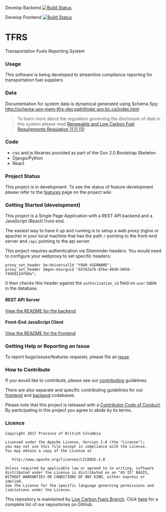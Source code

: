 
Develop Backend [![Build Status](https://jenkins-mem-tfrs-tools.pathfinder.gov.bc.ca/buildStatus/icon?job=mem-tfrs-tools-develop-tfrs-pipeline)](https://jenkins-mem-tfrs-tools.pathfinder.gov.bc.ca/me/my-views/view/all/job/mem-tfrs-tools-develop-tfrs-pipeline/)

Develop Frontend [![Build Status](https://jenkins-mem-tfrs-tools.pathfinder.gov.bc.ca/buildStatus/icon?job=mem-tfrs-tools-develop-client-pipeline)](https://jenkins-mem-tfrs-tools.pathfinder.gov.bc.ca/job/mem-tfrs-tools-develop-client-pipeline)

# TFRS
Transportation Fuels Reporting System

### Usage
This software is being developed to streamline compliance reporting for transportation fuel suppliers  

### Data
Documentation for system data is dynamical generated using Schema Spy:
http://schema-spy-mem-tfrs-dev.pathfinder.gov.bc.ca/index.html  
> To learn more about the regulation governing the disclosure of data in this system please read [Renewable and Low Carbon Fuel Requirements Regulation 11.11 \(5\)](http://www.bclaws.ca/EPLibraries/bclaws_new/document/ID/freeside/394_2008#section11.11)

### Code
- css and js libraries provided as part of the Gov 2.0 Bootstrap Skeleton
- Django/Python
- React

### Project Status
This project is in development.
To see the status of feature development please refer to the [features](https://github.com/bcgov/tfrs/wiki/features/) page on the project wiki

### Getting Started (development)
This project is a Single Page Application with a REST API backend and a JavaScript (React) front-end.

The easiest way to have it up and running is to setup a web proxy (nginx or apache) in your local machine that has the path `/` pointing to the front-end server and `/api` pointing to the api server.

This project requires authentication via Siteminder headers. You would need to configure your webproxy to set specific headers:
```
proxy_set_header Sm-UniversalId "YOUR_USERNAME";
proxy_set_header Smgov-Userguid "b5762a7b-87ba-46d0-b050-f4459124f60a";
```
It then checks this header against the  `authorization_id` field on `user` table in the database.

#### REST API Server
[View the README for the backend](backend/README.md)

#### Front-End JavaScript Client
[View the README for the frontend](frontend/README.md)

### Getting Help or Reporting an Issue
To report bugs/issues/features requests, please file an [issue](https://github.com/bcgov/tfrs/issues/).

### How to Contribute
If you would like to contribute, please see our [contributing](contributing.md) guidelines.

There are also separate and specific contributing guidelines for our [frontend](frontend/contributing.md) and [backend](backend/contributing.md) codebases.

Please note that this project is released with a [Contributor Code of Conduct](code_of_conduct.md). By participating in this project you agree to abide by its terms.

### Licence
	Copyright 2017 Province of British Columbia

    Licensed under the Apache License, Version 2.0 (the "License");
    you may not use this file except in compliance with the License.
    You may obtain a copy of the License at

       http://www.apache.org/licenses/LICENSE-2.0

    Unless required by applicable law or agreed to in writing, software
    distributed under the License is distributed on an "AS IS" BASIS,
    WITHOUT WARRANTIES OR CONDITIONS OF ANY KIND, either express or implied.
    See the License for the specific language governing permissions and
    limitations under the License.

This repository is maintained by [Low Carbon Fuels Branch](http://www2.gov.bc.ca/gov/content/industry/electricity-alternative-energy/transportation-energies/renewable-low-carbon-fuels). Click [here](https://github.com/bcgov/tfrs) for a complete list of our repositories on GitHub.
